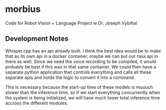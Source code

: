 # morbius
Code for Robot Vision + Language Project w Dr. Joseph Vybihal


## Development Notes

Whisper.cpp has an api already built. I think the best idea would be to make that as its own api in a docker container, maybe we can put our rasa api in there as well. Since we need the voice recording to be compiled, it would probably be best if this was in that same container. We could then have a separate python application that controls everything and calls all these separate apis and holds the logic to convert it into a command. 

This is necessary because the start-up time of these models is muuuch slower than the inference time, so if we start everything concurrently when the system is being initialized, we will have much lower total inference time accross the different modules.